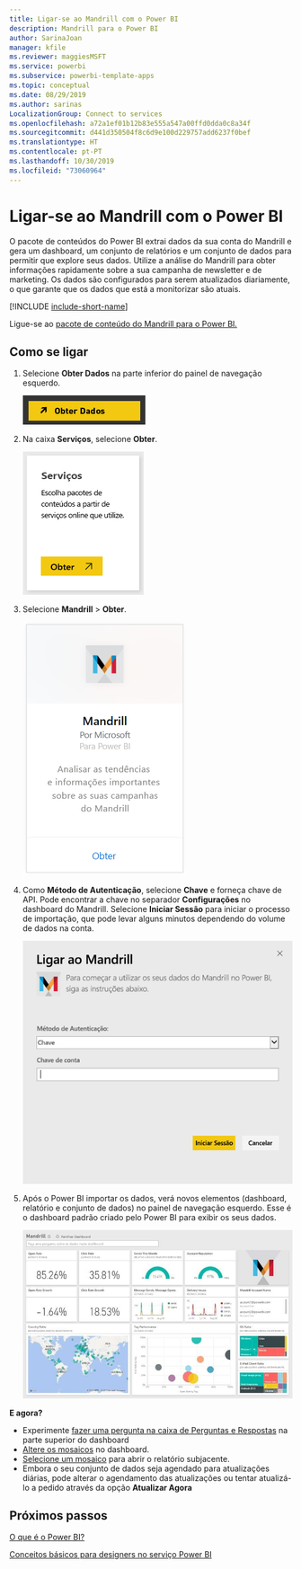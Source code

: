 ```yaml
---
title: Ligar-se ao Mandrill com o Power BI
description: Mandrill para o Power BI
author: SarinaJoan
manager: kfile
ms.reviewer: maggiesMSFT
ms.service: powerbi
ms.subservice: powerbi-template-apps
ms.topic: conceptual
ms.date: 08/29/2019
ms.author: sarinas
LocalizationGroup: Connect to services
ms.openlocfilehash: a72a1ef01b12b83e555a547a00ffd0dda0c8a34f
ms.sourcegitcommit: d441d350504f8c6d9e100d229757add6237f0bef
ms.translationtype: HT
ms.contentlocale: pt-PT
ms.lasthandoff: 10/30/2019
ms.locfileid: "73060964"
---
```

# <a name="connect-to-mandrill-with-power-bi"></a>Ligar-se ao Mandrill com o Power BI
O pacote de conteúdos do Power BI extrai dados da sua conta do Mandrill e gera um dashboard, um conjunto de relatórios e um conjunto de dados para permitir que explore seus dados. Utilize a análise do Mandrill para obter informações rapidamente sobre a sua campanha de newsletter e de marketing. Os dados são configurados para serem atualizados diariamente, o que garante que os dados que está a monitorizar são atuais.

[!INCLUDE [include-short-name](./includes/service-deprecate-content-packs.md)]

Ligue-se ao [pacote de conteúdo do Mandrill para o Power BI.](http://app.powerbi.com/getdata/services/mandrill)

## <a name="how-to-connect"></a>Como se ligar
1. Selecione **Obter Dados** na parte inferior do painel de navegação esquerdo.
   
    ![](media/service-connect-to-mandrill/getdata.png)
2. Na caixa **Serviços**, selecione **Obter**.
   
    ![](media/service-connect-to-mandrill/services.png)
3. Selecione **Mandrill** > **Obter**.
   
    ![](media/service-connect-to-mandrill/mandrill.png)
4. Como **Método de Autenticação**, selecione **Chave** e forneça chave de API. Pode encontrar a chave no separador **Configurações** no dashboard do Mandrill. Selecione **Iniciar Sessão** para iniciar o processo de importação, que pode levar alguns minutos dependendo do volume de dados na conta.
   
    ![](media/service-connect-to-mandrill/auth.png)
5. Após o Power BI importar os dados, verá novos elementos (dashboard, relatório e conjunto de dados) no painel de navegação esquerdo. Esse é o dashboard padrão criado pelo Power BI para exibir os seus dados.
   
    ![](media/service-connect-to-mandrill/mandrill-dashboard1.png)

**E agora?**

* Experimente [fazer uma pergunta na caixa de Perguntas e Respostas](consumer/end-user-q-and-a.md) na parte superior do dashboard
* [Altere os mosaicos](service-dashboard-edit-tile.md) no dashboard.
* [Selecione um mosaico](consumer/end-user-tiles.md) para abrir o relatório subjacente.
* Embora o seu conjunto de dados seja agendado para atualizações diárias, pode alterar o agendamento das atualizações ou tentar atualizá-lo a pedido através da opção **Atualizar Agora**

## <a name="next-steps"></a>Próximos passos
[O que é o Power BI?](fundamentals/power-bi-overview.md)

[Conceitos básicos para designers no serviço Power BI](service-basic-concepts.md)

